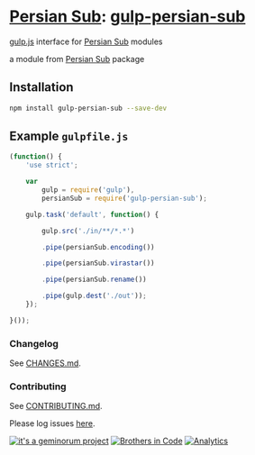 # [Persian Sub](https://github.com/brothersincode/persian-sub): [gulp-persian-sub](https://www.npmjs.com/package/gulp-persian-sub)

[gulp.js](http://gulpjs.com/) interface for [Persian Sub](https://github.com/brothersincode/persian-sub) modules

a module from [Persian Sub](https://github.com/brothersincode/persian-sub) package

## Installation

``` sh
npm install gulp-persian-sub --save-dev
```

## Example `gulpfile.js`

```javascript
(function() {
    'use strict';

    var
        gulp = require('gulp'),
		persianSub = require('gulp-persian-sub');

    gulp.task('default', function() {

        gulp.src('./in/**/*.*')

        .pipe(persianSub.encoding())

        .pipe(persianSub.virastar())

        .pipe(persianSub.rename())

        .pipe(gulp.dest('./out'));
    });

}());
```

### Changelog
See [CHANGES.md](https://github.com/brothersincode/persian-sub/CHANGES.md).

### Contributing
See [CONTRIBUTING.md](https://github.com/brothersincode/persian-sub/CONTRIBUTING.md).

Please log issues [here](https://github.com/brothersincode/persian-sub/issues).

[![it's a geminorum project](http://img.shields.io/badge/it's_a-geminorum_project-lightgrey.svg?style=flat-square)](http://geminorum.ir/)
[![Brothers in Code](http://img.shields.io/badge/Brothers_in_Code-lightgrey.svg?style=flat-square)](https://github.com/brothersincode/)
[![Analytics](https://ga-beacon.appspot.com/UA-865830-4/persian-sub/gulp-persian-sub?pixel)](https://github.com/brothersincode/persian-sub)
